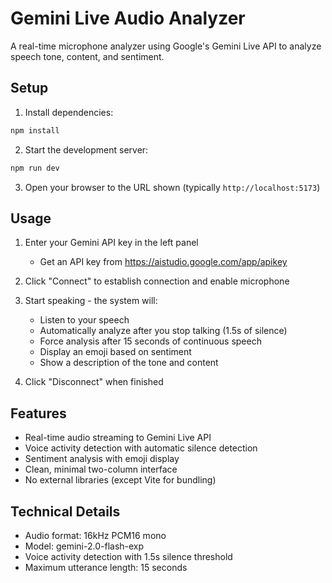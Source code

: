 # Gemini Live Audio Analyzer

A real-time microphone analyzer using Google's Gemini Live API to analyze speech tone, content, and sentiment.

## Setup

1. Install dependencies:
```bash
npm install
```

2. Start the development server:
```bash
npm run dev
```

3. Open your browser to the URL shown (typically `http://localhost:5173`)

## Usage

1. Enter your Gemini API key in the left panel
   - Get an API key from https://aistudio.google.com/app/apikey
   
2. Click "Connect" to establish connection and enable microphone

3. Start speaking - the system will:
   - Listen to your speech
   - Automatically analyze after you stop talking (1.5s of silence)
   - Force analysis after 15 seconds of continuous speech
   - Display an emoji based on sentiment
   - Show a description of the tone and content

4. Click "Disconnect" when finished

## Features

- Real-time audio streaming to Gemini Live API
- Voice activity detection with automatic silence detection
- Sentiment analysis with emoji display
- Clean, minimal two-column interface
- No external libraries (except Vite for bundling)

## Technical Details

- Audio format: 16kHz PCM16 mono
- Model: gemini-2.0-flash-exp
- Voice activity detection with 1.5s silence threshold
- Maximum utterance length: 15 seconds

